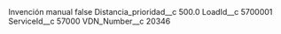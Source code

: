 <?xml version="1.0" encoding="UTF-8"?>
<CustomMetadata xmlns="http://soap.sforce.com/2006/04/metadata" xmlns:xsi="http://www.w3.org/2001/XMLSchema-instance" xmlns:xsd="http://www.w3.org/2001/XMLSchema">
    <label>Invención manual</label>
    <protected>false</protected>
    <values>
        <field>Distancia_prioridad__c</field>
        <value xsi:type="xsd:double">500.0</value>
    </values>
    <values>
        <field>LoadId__c</field>
        <value xsi:type="xsd:string">5700001</value>
    </values>
    <values>
        <field>ServiceId__c</field>
        <value xsi:type="xsd:string">57000</value>
    </values>
    <values>
        <field>VDN_Number__c</field>
        <value xsi:type="xsd:string">20346</value>
    </values>
</CustomMetadata>
